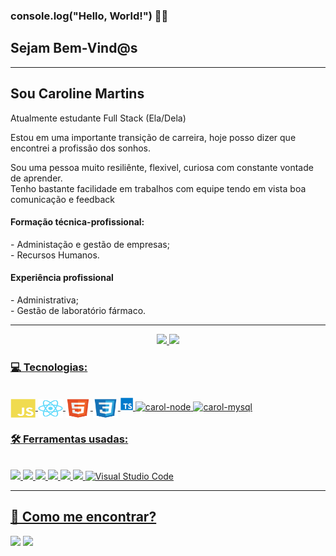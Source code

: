 ###  console.log("Hello, World!") 👋🏼
## Sejam Bem-Vind@s

 ---
 
 ## Sou Caroline Martins
 <p>Atualmente estudante Full Stack (Ela/Dela)</p>
 
<p>Estou em uma importante transição de carreira, hoje posso dizer que encontrei a profissão dos sonhos.</p>
<p>Sou uma pessoa muito resiliênte, flexivel, curiosa com constante vontade de aprender.</br> Tenho bastante facilidade em trabalhos com equipe tendo em vista boa comunicação e feedback</p>
 
 <h4>Formação técnica-profissional: </h4>
 - Administação e gestão de empresas;</br>
 - Recursos Humanos.

<h4>Experiência profissional </h4>
- Administrativa;</br> 
- Gestão de laboratório fármaco.

---



<div align="center">
  <a href="https://github.com/CarolineMartins09">
  <img height="180em" src="https://github-readme-stats.vercel.app/api?username=CarolineMartins09&show_icons=true&theme=dracula&include_all_commits=true&count_private=true"/>
  <img height="180em" src="https://github-readme-stats.vercel.app/api/top-langs/?username=CarolineMartins09&layout=compact&langs_count=7&theme=dracula"/>
</div>

### 💻 Tecnologias: 
<div style="display: inline_block"><br>
  <img align="center" alt="carol-Js" height="30" width="40" src="https://raw.githubusercontent.com/devicons/devicon/master/icons/javascript/javascript-plain.svg">
  <img align="center" alt="carol-React" height="30" width="40" src="https://raw.githubusercontent.com/devicons/devicon/master/icons/react/react-original.svg">
  <img align="center" alt="carol-HTML" height="30" width="40" src="https://raw.githubusercontent.com/devicons/devicon/master/icons/html5/html5-original.svg">
  <img align="center" alt="carol-CSS" height="30" width="40" src="https://raw.githubusercontent.com/devicons/devicon/master/icons/css3/css3-original.svg">
  <img alt="carol-Ts" width="4%" src="https://raw.githubusercontent.com/devicons/devicon/master/icons/typescript/typescript-plain.svg">
  <img alt="carol-node" src="https://cdn.jsdelivr.net/gh/devicons/devicon/icons/nodejs/nodejs-original.svg" width="4%"/>
  <img alt="carol-mysql" width="4%" src="https://cdn.jsdelivr.net/gh/devicons/devicon/icons/mysql/mysql-original.svg" />
</div>


### 🛠 Ferramentas usadas:
<div style="display: inline_block"><br>
  <img src="https://img.shields.io/badge/React_Router-CA4245?style=for-the-badge&logo=react-router&logoColor=white" />
  <img src="https://img.shields.io/badge/styled--components-DB7093?style=for-the-badge&logo=styled-components&logoColor=white">
  <img src="https://img.shields.io/badge/Material--UI-0081CB?style=for-the-badge&logo=material-ui&logoColor=white"/>
  <img src="https://img.shields.io/badge/Canva-%2300C4CC.svg?&style=for-the-badge&logo=Canva&logoColor=white" />
  <img src="https://img.shields.io/badge/Notion-000000?style=for-the-badge&logo=notion&logoColor=white"/>
  <img src="https://img.shields.io/badge/Trello-0052CC?style=for-the-badge&logo=trello&logoColor=white"/>
  <img src="https://camo.githubusercontent.com/42ada9cc774b9d2b4cf35691820a881d70657ae42c3a074f00c7e9add6352361/68747470733a2f2f696d672e736869656c64732e696f2f62616467652f56697375616c5f53747564696f5f436f64652d3030373844343f7374796c653d666f722d7468652d6261646765266c6f676f3d76697375616c25323073747564696f253230636f6465266c6f676f436f6c6f723d7768697465" alt="Visual Studio Code" data-canonical-src="https://img.shields.io/badge/Visual_Studio_Code-0078D4?style =for-the-badge & logo=visual%20studio%20code & logoColor=white" style="max-width: 100%;">
</div>


---

## 📩 Como me encontrar?
 
<div>
  <a href = "mailto:caroline.martins.soares09@gmail.com"><img src="https://img.shields.io/badge/-Gmail-%23333?style=for-the-badge&logo=gmail&logoColor=white" target="_blank"></a>
  <a href="https://www.linkedin.com/in/caroline-martins-06421020a/" target="_blank"><img src="https://img.shields.io/badge/-LinkedIn-%230077B5?style=for-the-badge&logo=linkedin&logoColor=white" target="_blank"></a> 
 
</div>
